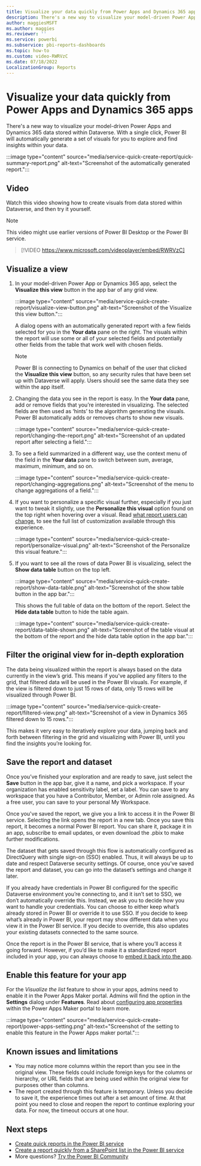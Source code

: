 ```yaml
---
title: Visualize your data quickly from Power Apps and Dynamics 365 apps
description: There's a new way to visualize your model-driven Power Apps and Dynamics 365 data stored within Dataverse. With just a single click, Power BI will automatically generate a set of visuals for you to explore and find insights within your data.  
author: maggiesMSFT
ms.author: maggies
ms.reviewer: ''
ms.service: powerbi
ms.subservice: pbi-reports-dashboards
ms.topic: how-to
ms.custom: video-RWRVzC
ms.date: 07/18/2022
LocalizationGroup: Reports
---
```

# Visualize your data quickly from Power Apps and Dynamics 365 apps

There's a new way to visualize your model-driven Power Apps and Dynamics 365 data stored within Dataverse. With a single click, Power BI will automatically generate a set of visuals for you to explore and find insights within your data. 

:::image type="content" source="media/service-quick-create-report/quick-summary-report.png" alt-text="Screenshot of the automatically generated report.":::

## Video

Watch this video showing how to create visuals from data stored within Dataverse, and then try it yourself.

> [!NOTE]  
> This video might use earlier versions of Power BI Desktop or the Power BI service.

> [!VIDEO https://www.microsoft.com/videoplayer/embed/RWRVzC]


## Visualize a view
1.	In your model-driven Power App or Dynamics 365 app, select the **Visualize this view** button in the app bar of any grid view. 

    :::image type="content" source="media/service-quick-create-report/visualize-view-button.png" alt-text="Screenshot of the Visualize this view button."::: 

    A dialog opens with an automatically generated report with a few fields selected for you in the **Your data** pane on the right. The visuals within the report will use some or all of your selected fields and potentially other fields from the table that work well with chosen fields.
    
    > [!NOTE]  
    > Power BI is connecting to Dynamics on behalf of the user that clicked the **Visualize this view** button, so any security rules that have been set up with        Dataverse will apply. Users should see the same data they see within the app itself.
    
2.	Changing the data you see in the report is easy. In the **Your data** pane, add or remove fields that you’re interested in visualizing. The selected fields are then used as ‘hints’ to the algorithm generating the visuals. Power BI automatically adds or removes charts to show new visuals. 

    :::image type="content" source="media/service-quick-create-report/changing-the-report.png" alt-text="Screenshot of an updated report after selecting a field."::: 
3. To see a field summarized in a different way, use the context menu of the field in the **Your data** pane to switch between sum, average, maximum, minimum, and so on. 

    :::image type="content" source="media/service-quick-create-report/changing-aggregations.png" alt-text="Screenshot of the menu to change aggregations of a field."::: 
4. If you want to personalize a specific visual further, especially if you just want to tweak it slightly, use the **Personalize this visual** option found on the top right when hovering over a visual. Read [what report users can change](power-bi-personalize-visuals.md#what-report-users-can-change), to see the full list of customization available through this experience. 

    :::image type="content" source="media/service-quick-create-report/personalize-visual.png" alt-text="Screenshot of the Personalize this visual feature."::: 
5. If you want to see all the rows of data Power BI is visualizing, select the **Show data table** button on the top left.  

    :::image type="content" source="media/service-quick-create-report/show-data-table.png" alt-text="Screenshot of the show table button in the app bar.":::  

    This shows the full table of data on the bottom of the report. Select the **Hide data table** button to hide the table again.    

    :::image type="content" source="media/service-quick-create-report/data-table-shown.png" alt-text="Screenshot of the table visual at the bottom of the report and the hide data table option in the app bar.":::   

## Filter the original view for in-depth exploration 
The data being visualized within the report is always based on the data currently in the view’s grid. This means if you've applied any filters to the grid, that filtered data will be used in the Power BI visuals. For example, if the view is filtered down to just 15 rows of data, only 15 rows will be visualized through Power BI.    

:::image type="content" source="media/service-quick-create-report/filtered-view.png" alt-text="Screenshot of a view in Dynamics 365 filtered down to 15 rows.":::       

This makes it very easy to iteratively explore your data, jumping back and forth between filtering in the grid and visualizing with Power BI, until you find the insights you’re looking for. 

## Save the report and dataset

Once you’ve finished your exploration and are ready to save, just select the **Save** button in the app bar, give it a name, and pick a workspace. If your organization has enabled sensitivity label, set a label. You can save to any workspace that you have a Contributor, Member, or Admin role assigned. As a free user, you can save to your personal My Workspace.

Once you've saved the report, we give you a link to access it in the Power BI service. Selecting the link opens the report in a new tab. Once you save this report, it becomes a normal Power BI report. You can share it, package it in an app, subscribe to email updates, or even download the .pbix to make further modifications. 

The dataset that gets saved through this flow is automatically configured as DirectQuery with single sign-on (SSO) enabled. Thus, it will always be up to date and respect Dataverse security settings. Of course, once you’ve saved the report and dataset, you can go into the dataset’s settings and change it later. 

If you already have credentials in Power BI configured for the specific Dataverse environment you’re connecting to, and it isn’t set to SSO, we don’t automatically override this. Instead, we ask you to decide how you want to handle your credentials. You can choose to either keep what’s already stored in Power BI or override it to use SSO. If you decide to keep what’s already in Power BI, your report may show different data when you view it in the Power BI service. If you decide to override, this also updates your existing datasets connected to the same source. 

Once the report is in the Power BI service, that is where you’ll access it going forward. However, if you’d like to make it a standardized report included in your app, you can always choose to [embed it back into the app](/powerapps/maker/model-driven-apps/embedpowerbi-report-in-system-form).

## Enable this feature for your app

For the *Visualize the list* feature to show in your apps, admins need to enable it in the Power Apps Maker portal. Admins will find the option in the **Settings** dialog under **Features**. Read about [configuring app properties](/powerapps/maker/model-driven-apps/create-model-driven-app#configure-app-properties) within the Power Apps Maker portal to learn more.      

:::image type="content" source="media/service-quick-create-report/power-apps-setting.png" alt-text="Screenshot of the setting to enable this feature in the Power Apps maker portal.":::

## Known issues and limitations

- You may notice more columns within the report than you see in the original view. These fields could include foreign keys for the columns or hierarchy, or URL fields that are being used within the original view for purposes other than columns. 
- The report created through this feature is temporary. Unless you decide to save it, the experience times out after a set amount of time. At that point you need to close and reopen the report to continue exploring your data. For now, the timeout occurs at one hour. 

## Next steps

* [Create quick reports in the Power BI service](service-quick-create-report.md)
* [Create a report quickly from a SharePoint list in the Power BI service](service-quick-create-sharepoint-list.md)
* More questions? [Try the Power BI Community](https://community.powerbi.com/)
